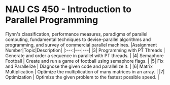 # NAU CS 450 - Introduction to Parallel Programming
Flynn's classification, performance measures, paradigms of parallel computing, fundamental techniques to devise-parallel algorithms and programming, and survey of commercial parallel machines.
|Assignment Number|Topic|Description|
|:---:|---|---|
|3| Programming with PT Threads | Generate and order a sequence in parallel with PT threads. |
|4| Semaphore Football | Create and run a game of football using semaphore flags. |
|5| Fix and Parallelize | Diagnose the given code and parallelize it. |
|6| Matrix Multiplication | Optimize the multiplication of many matrices in an array. |
|7| Optimization | Optimize the given problem to the fastest possible speed. |
